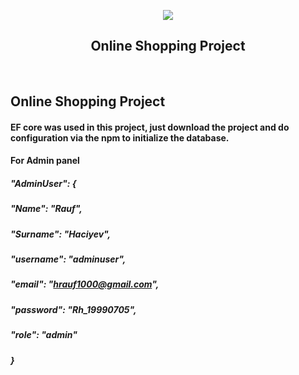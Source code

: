 <p align="center">
  <img src="tree/master/EasyShop/wwwroot/images/logo.png">
</p>

<h2 align="center">Online Shopping Project</h2>
<br/>

## Online Shopping Project
#### EF core was used in this project, just download the project and do configuration via the npm to initialize the database.

#### For Admin panel

##### "AdminUser": {
#####       "Name": "Rauf",
#####       "Surname": "Haciyev",
#####       "username": "adminuser",
#####       "email": "hrauf1000@gmail.com",
#####       "password": "Rh_19990705",
#####       "role": "admin"
#####     }
